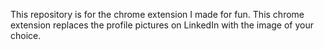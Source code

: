 This repository is for the chrome extension I made for fun. 
This chrome extension replaces the profile pictures on LinkedIn with the image of your choice.
